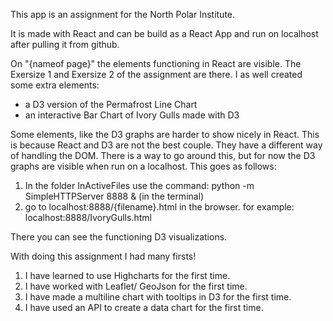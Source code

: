 This app is an assignment for the North Polar Institute.

It is made with React and can be build as a React App and run on localhost after pulling it from github.

On "{nameof page}" the elements functioning in React are visible. The Exersize 1 and Exersize 2 of the assignment are there. I as well created some extra elements:

- a D3 version of the Permafrost Line Chart
- an interactive Bar Chart of Ivory Gulls made with D3

Some elements, like the D3 graphs are harder to show nicely in React.
This is because React and D3 are not the best couple.
They have a different way of handling the DOM.
There is a way to go around this, but for now the D3 graphs are visible when run on a localhost.
This goes as follows:

1. In the folder InActiveFiles use the command: python -m SimpleHTTPServer 8888 & (in the terminal)
2. go to localhost:8888/{filename}.html in the browser.
   for example: localhost:8888/IvoryGulls.html

There you can see the functioning D3 visualizations.

With doing this assignment I had many firsts!

1. I have learned to use Highcharts for the first time.
2. I have worked with Leaflet/ GeoJson for the first time.
3. I have made a multiline chart with tooltips in D3 for the first time.
4. I have used an API to create a data chart for the first time.
